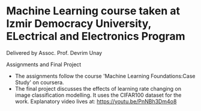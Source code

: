 # Machine Learning course taken at Izmir Democracy University, ELectrical and Electronics Program              
Delivered by Assoc. Prof. Devrim Unay

Assignments and Final Project
- The assignments follow the course 'Machine Learning Foundations:Case Study' on coursera.
- The final project discusses the effects of learning rate changing on image classification modelling. It uses the CIFAR100 dataset for the work.
  Explanatory video lives at: https://youtu.be/PnNBh3Dm4o8 
  
  
